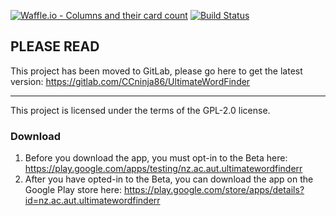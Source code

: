 [![Waffle.io - Columns and their card count](https://badge.waffle.io/CCninja86/UltimateWordFinder.png?columns=all)](https://waffle.io/CCninja86/UltimateWordFinder?utm_source=badge) [![Build Status](https://travis-ci.org/CCninja86/UltimateWordFinder.svg?branch=master)](https://travis-ci.org/CCninja86/UltimateWordFinder)

## PLEASE READ ##

This project has been moved to GitLab, please go here to get the latest version: https://gitlab.com/CCninja86/UltimateWordFinder

---------------------------------------------------------------------------------------------------------------------------------

This project is licensed under the terms of the GPL-2.0 license.

### Download

1. Before you download the app, you must opt-in to the Beta here: https://play.google.com/apps/testing/nz.ac.aut.ultimatewordfinderr
2. After you have opted-in to the Beta, you can download the app on the Google Play store here: https://play.google.com/store/apps/details?id=nz.ac.aut.ultimatewordfinderr
